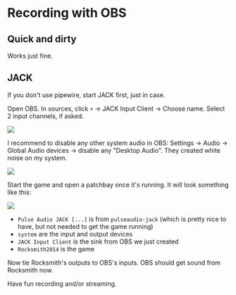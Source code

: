 # Recording with OBS

## Quick and dirty

Works just fine.

## JACK

If you don't use pipewire, start JACK first, just in case.

Open OBS. In sources, click `+` -> JACK Input Client -> Choose name. Select 2 input channels, if asked.

![](/img/0-obs.png)

I recommend to disable any other system audio in OBS: Settings -> Audio -> Global Audio devices -> disable any "Desktop Audio". They created white noise on my system.

![](/img/2-obs.png)

Start the game and open a patchbay once it's running. It will look something like this:

![](/img/1-catia.png)

* `Pulse Audio JACK [...]` is from `pulseaudio-jack` (which is pretty nice to have, but not needed to get the game running)
* `system` are the input and output devices
* `JACK Input Client` is the sink from OBS we just created
* `Rocksmith2014` is the game

Now tie Rocksmith's outputs to OBS's inputs. OBS should get sound from Rocksmith now.

Have fun recording and/or streaming.
